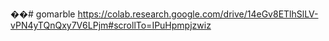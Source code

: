 ��#   g o m a r b l e 
 
 https://colab.research.google.com/drive/14eGv8ETlhSlLV-vPN4yTQnQxy7V6LPjm#scrollTo=IPuHpmpjzwiz
